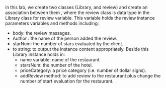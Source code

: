 in this lab, we create two classes (Library, and review) and create an association between them 
, where the review class is data type in the Library class for review variable. 
This variable holds the review instance parameters variables and methods including: 
-  body: the review massages. 
- Author : the name of the person added the review.
- starNum: the number of stars  evaluated by the client. 
- to string: to output the instance content appropriately. 
Beside this Library instance holds in: 
  - name variable: name of the restaurant.
  - starsNum: the number of the hotel.
  - priceCategory:  a price category (i.e. number of dollar signs).
  - addReview method: to add review  to the restaurant plus change the number of start evaluation for the restaurant. 
  
